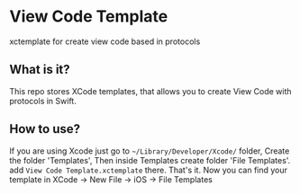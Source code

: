 # View Code Template
xctemplate for create view code based in protocols

## What is it? ##
This repo stores XCode templates, that allows you to create View Code with protocols in Swift.

## How to use? ##
If you are using Xcode just go to `~/Library/Developer/Xcode/` folder, Create the folder 'Templates', Then inside Templates create folder 'File Templates'. add `View Code Template.xctemplate` there. That's it. Now you can find your template in XCode -> New File -> iOS -> File Templates
